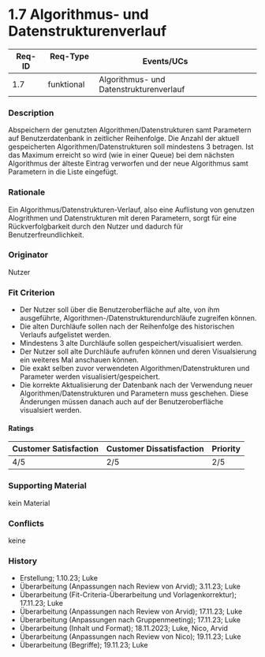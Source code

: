 # 1.7 Algorithmus- und Datenstrukturenverlauf

| Req-ID | Req-Type   | Events/UCs                              |
|--------|------------|-----------------------------------------|
| 1.7    | funktional | Algorithmus- und Datenstrukturenverlauf |

### Description
Abspeichern der genutzten Algorithmen/Datenstrukturen samt Parametern auf Benutzerdatenbank in zeitlicher Reihenfolge.
Die Anzahl der aktuell gespeicherten Algorithmen/Datenstrukturen soll mindestens 3 betragen.
Ist das Maximum erreicht so wird (wie in einer Queue) bei dem nächsten Algorithmus der älteste Eintrag verworfen und der neue Algorithmus samt Parametern in die Liste eingefügt.

### Rationale
Ein Algorithmus/Datenstrukturen-Verlauf, also eine Auflistung von genutzen Alogrithmen und Datenstrukturen mit deren Parametern, sorgt für eine Rückverfolgbarkeit durch den Nutzer und dadurch für Benutzerfreundlichkeit.

### Originator
Nutzer

### Fit Criterion
- Der Nutzer soll über die Benutzeroberfläche auf alte, von ihm ausgeführte, Algorithmen-/Datenstrukturendurchläufe zugreifen können.
- Die alten Durchläufe sollen nach der Reihenfolge des historischen Verlaufs aufgelistet werden.  
- Mindestens 3 alte Durchläufe sollen gespeichert/visualisiert werden.
- Der Nutzer soll alte Durchläufe aufrufen können und deren Visualsierung ein weiteres Mal anschauen können.
- Die exakt selben zuvor verwendeten Algorithmen/Datenstrukturen und Parameter werden visualisiert/gespeichert.
- Die korrekte Aktualisierung der Datenbank nach der Verwendung neuer Algorithmen/Datenstrukturen und Parametern muss geschehen. Diese Änderungen müssen danach auch auf der Benutzeroberfläche visualsiert werden.

#### Ratings
| Customer Satisfaction | Customer Dissatisfaction | Priority |
|-----------------------|--------------------------|----------|
| 4/5                   | 2/5                      | 2/5      |

### Supporting Material
kein Material

### Conflicts
keine

### History
- Erstellung; 1.10.23; Luke
- Überarbeitung (Anpassungen nach Review von Arvid); 3.11.23; Luke
- Überarbeitung (Fit-Criteria-Überarbeitung und Vorlagenkorrektur); 17.11.23; Luke
- Überarbeitung (Anpassungen nach Review von Arvid); 17.11.23; Luke
- Überarbeitung (Anpassungen nach Gruppenmeeting); 17.11.23; Luke
- Überarbeitung (Inhalt und Format); 18.11.2023; Luke, Nico, Arvid
- Überarbeitung (Anpassungen nach Review von Nico); 19.11.23; Luke
- Überarbeitung (Begriffe); 19.11.23; Luke